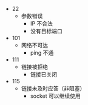 * 22
    * 参数错误
        * IP 不合法
        * 没有目标端口
* 101
    * 网络不可达
        * ping 不通
* 111
    * 链接被拒绝
        * 链接已关闭
* 115
    * 链接未及时应答（非阻塞）
        * socket 可以继续使用
